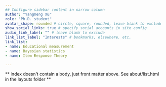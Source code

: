 ```yaml
---
## Configure sidebar content in narrow column
author: "Yangmeng Xu"
role: "Ph.D. student"
avatar_shape: rounded # circle, square, rounded, leave blank to exclude
show_social_links: true # specify social accounts in site config
audio_link_label: "" # leave blank to exclude
link_list_label: "Interests" # bookmarks, elsewhere, etc.
link_list:
- name: Educational measurement
- name: Bayesian statistics
- name: Item Response Theory

---
```


** index doesn't contain a body, just front matter above.
See about/list.html in the layouts folder **
